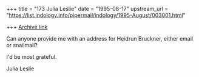 +++
title = "173 Julia Leslie"
date = "1995-08-17"
upstream_url = "https://list.indology.info/pipermail/indology/1995-August/003001.html"

+++
[Archive link](https://list.indology.info/pipermail/indology/1995-August/003001.html)

Can anyone provide me with an address for Heidrun Bruckner, either email or
snailmail?

I'd be most grateful.

Julia Leslie





